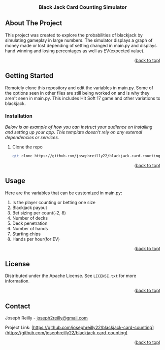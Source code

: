 <br />
<div align="center">
  <h3 align="center">Black Jack Card Counting Simulator</h3>
</div>

<!-- ABOUT THE PROJECT -->
## About The Project


This project was created to explore the probabilities of blackjack by simulating gameplay in large numbers. The simulator displays a graph of money made or lost depending of setting changed
in main.py and displays hand winning and losing percentages as well as EV(expected value).

<p align="right">(<a href="#readme-top">back to top</a>)</p>


<!-- GETTING STARTED -->
## Getting Started

Remotely clone this repository and edit the variables in main.py. Some of the options seen in other files are still being worked on and is why they aren't seen in main.py. This includes Hit Soft 17 
game and other variations to blackjack.


### Installation

_Below is an example of how you can instruct your audience on installing and setting up your app. This template doesn't rely on any external dependencies or services._

1. Clone the repo
   ```sh
   git clone https://github.com/josephreilly22/blackjack-card-counting.git
   ```


<p align="right">(<a href="#readme-top">back to top</a>)</p>



<!-- USAGE EXAMPLES -->
## Usage

Here are the variables that can be customized in main.py:

1. Is the player counting or betting one size
2. Blackjack payout
3. Bet sizing per count(-2, 8)
4. Number of decks
5. Deck penetration
6. Number of hands
7. Starting chips
8. Hands per hour(for EV)

<p align="right">(<a href="#readme-top">back to top</a>)</p>


<!-- LICENSE -->
## License

Distributed under the Apache License. See `LICENSE.txt` for more information.

<p align="right">(<a href="#readme-top">back to top</a>)</p>



<!-- CONTACT -->
## Contact

Joseph Reilly - joseph2reilly@gmail.com

Project Link: [https://github.com/josephreilly22/blackjack-card-counting](https://github.com/josephreilly22/blackjack-card-counting)

<p align="right">(<a href="#readme-top">back to top</a>)</p>
